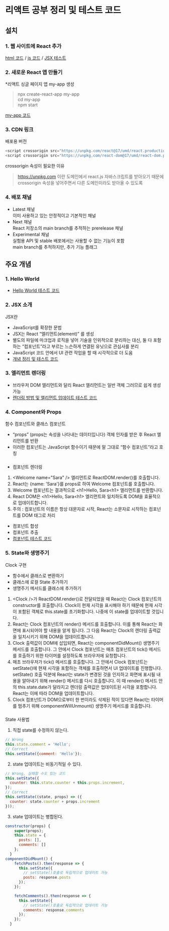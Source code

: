 # 리액트 공부 정리 및 테스트 코드
## 설치

### 1. 웹 사이트에 React 추가
[html 코드](test/01index.html) / [js 코드](test/01like_button.js) / [JSX 테스트](test/01test.html)

### 2. 새로운 React 앱 만들기
*리액트 싱글 페이지 앱 my-app 생성  
>npx create-react-app my-app  
>cd my-app  
>npm start  

[my-app 코드](my-app)

### 3. CDN 링크
배포용 버전
```javascript
<script crossorigin src="https://unpkg.com/react@17/umd/react.production.min.js"></script>
<script crossorigin src="https://unpkg.com/react-dom@17/umd/react-dom.production.min.js"></script>
```
crossorigin 속성이 필요한 이유  
>https://unpkg.com 이란 도메인에서 react.js 자바스크립트를 받아오기 때문에 crossorigin 속성을 넣어주면서 다른 도메인이라도 받아올 수 있도록

### 4. 배포 채널
- Latest 채널  
  이미 사용하고 있는 안정적이고 기본적인 채널
- Next 채널  
  React 저장소의 main branch를 추적하는 prerelease 채널
- Experimental 채널  
  실험용 API 및 stable 배포에서는 사용할 수 없는 기능이 포함  
  main branch를 추적하지만, 추가 기능 플래그


## 주요 개념

### 1. Hello World
- [Hello World 테스트 코드](test\02hello.html)

### 2. JSX 소개
JSX란
- JavaScript를 확장한 문법
- JSX는 React “엘리먼트(element)” 를 생성
- 별도의 파일에 마크업과 로직을 넣어 기술을 인위적으로 분리하는 대신, 둘 다 포함하는 “컴포넌트”라고 부르는 느슨하게 연결된 유닛으로 관심사를 분리
- JavaScript 코드 안에서 UI 관련 작업을 할 때 시각적으로 더 도움  
- [개념 정리 및 테스트 코드](test\03JSX.html)

### 3. 엘리먼트 렌더링
- 브라우저 DOM 엘리먼트와 달리 React 엘리먼트는 일반 객체 그러므로 쉽게 생성 가능
- [렌더링 방법 및 엘리먼트 업데이트 테스트 코드](test\04elemnet_render.html)

### 4. Component와 Props
함수 컴포넌트와 클래스 컴포넌트  
- “props” (props는 속성을 나타내는 데이터입니다) 객체 인자를 받은 후 React 엘리먼트를 반환
- 이러한 컴포넌트는 JavaScript 함수이기 때문에 말 그대로 “함수 컴포넌트”라고 호칭
#####
- 컴포넌트 렌더링  
1. &lt;Welcome name="Sara" /> 엘리먼트로 ReactDOM.render()를 호출합니다.
2. React는 {name: 'Sara'}를 props로 하여 Welcome 컴포넌트를 호출합니다.
3. Welcome 컴포넌트는 결과적으로 &lt;h1&gt;Hello, Sara&lt;h1&gt; 엘리먼트를 반환합니다.
4. React DOM은 &lt;h1&gt;Hello, Sara&lt;h1&gt; 엘리먼트와 일치하도록 DOM을 효율적으로 업데이트합니다.
5. 주의 : 컴포넌트의 이름은 항상 대문자로 시작, React는 소문자로 시작하는 컴포넌트를 DOM 태그로 처리

- 컴포넌트 합성
- 컴포넌트 추출
- [컴포넌트 테스트 코드](test\05component_props.html)

### 5. State와 생명주기
Clock 구현
- 함수에서 클래스로 변환하기
- 클래스에 로컬 State 추가하기
- 생명주기 메서드를 클래스에 추가하기
1. &lt;Clock /&gt;가 ReactDOM.render()로 전달되었을 때 React는 Clock 컴포넌트의 constructor를 호출합니다. Clock이 현재 시각을 표시해야 하기 때문에 현재 시각이 포함된 객체로 this.state를 초기화합니다. 나중에 이 state를 업데이트할 것입니다.
2. React는 Clock 컴포넌트의 render() 메서드를 호출합니다. 이를 통해 React는 화면에 표시되어야 할 내용을 알게 됩니다. 그 다음 React는 Clock의 렌더링 출력값을 일치시키기 위해 DOM을 업데이트합니다.
3. Clock 출력값이 DOM에 삽입되면, React는 componentDidMount() 생명주기 메서드를 호출합니다. 그 안에서 Clock 컴포넌트는 매초 컴포넌트의 tick() 메서드를 호출하기 위한 타이머를 설정하도록 브라우저에 요청합니다.
4. 매초 브라우저가 tick() 메서드를 호출합니다. 그 안에서 Clock 컴포넌트는 setState()에 현재 시각을 포함하는 객체를 호출하면서 UI 업데이트를 진행합니다. setState() 호출 덕분에 React는 state가 변경된 것을 인지하고 화면에 표시될 내용을 알아내기 위해 render() 메서드를 다시 호출합니다. 이 때 render() 메서드 안의 this.state.date가 달라지고 렌더링 출력값은 업데이트된 시각을 포함합니다. React는 이에 따라 DOM을 업데이트합니다.
5. Clock 컴포넌트가 DOM으로부터 한 번이라도 삭제된 적이 있다면 React는 타이머를 멈추기 위해 componentWillUnmount() 생명주기 메서드를 호출합니다.  
#####

State 사용법
1. 직접 state를 수정하지 않는다.
```javascript
// Wrong
this.state.comment = 'Hello';
// Correct
this.setState({comment: 'Hello'});
```
2. state 업데이트는 비동기적일 수 있다.
```javascript
// Wrong, 실패할 수도 있는 코드
this.setState({
  counter: this.state.counter + this.props.increment,
});
// Correct
this.setState((state, props) => ({
  counter: state.counter + props.increment
}));
```
3. state 업데이트는 병합된다.
```javascript
constructor(props) {
    super(props);
    this.state = {
      posts: [],
      comments: []
    };
  }
componentDidMount() {
    fetchPosts().then(response => {
      this.setState({
        // setState()호출로 독립적으로 업데이트 가능
        posts: response.posts 
      });
    });

    fetchComments().then(response => {
      this.setState({
        // setState()호출로 독립적으로 업데이트 가능
        comments: response.comments
      });
    });
  }
```
